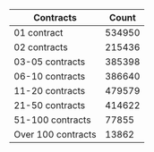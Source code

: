 | Contracts          | Count   |
|--------------------|---------|
| 01 contract | 534950 |
| 02 contracts | 215436 |
| 03-05 contracts | 385398 |
| 06-10 contracts | 386640 |
| 11-20 contracts | 479579 |
| 21-50 contracts | 414622 |
| 51-100 contracts | 77855 |
| Over 100 contracts | 13862 |
